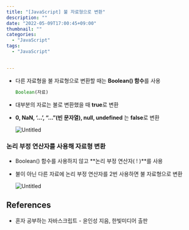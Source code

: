 ```yaml
---
title: "[JavaScript] 불 자료형으로 변환"
description: ""
date: "2022-05-09T17:00:45+09:00"
thumbnail: ""
categories:
  - "JavaScript"
tags:
  - "JavaScript"
 

---
```

<!--more-->

- 다른 자료형을 불 자료형으로 변환할 때는 **Boolean() 함수**를 사용
    
    ```jsx
    Boolean(자료)
    ```
    
- 대부분의 자료는 불로 변환했을 때 **true**로 변환
- **0, NaN, ‘…’, “…”(빈 문자열), null, undefined** 는 **false**로 변환
    
    ![Untitled](/images/lang_javascript/study/JavaScript_불_자료형으로_변환/Untitled.png)
    

### 논리 부정 연산자를 사용해 자료형 변환

- Boolean() 함수를 사용하지 않고 **논리 부정 연산자( ! )**를 사용
- 불이 아닌 다른 자료에 논리 부정 연산자를 2번 사용하면 불 자료형으로 변환
    
    ![Untitled](/images/lang_javascript/study/JavaScript_불_자료형으로_변환/Untitled%201.png)
    

## References

- 혼자 공부하는 자바스크립트 - 윤인성 지음, 한빛미디어 출판